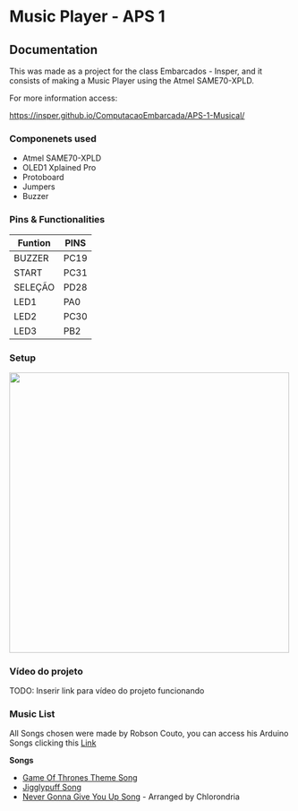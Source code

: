 # Music Player - APS 1

## Documentation 

This was made as a project for the class Embarcados - Insper, and it consists of making a Music Player using the Atmel SAME70-XPLD.

For more information access:

https://insper.github.io/ComputacaoEmbarcada/APS-1-Musical/

### Componenets used
- Atmel SAME70-XPLD
-  OLED1 Xplained Pro
- Protoboard
- Jumpers
- Buzzer

### Pins & Functionalities

| Funtion |      PINS       |
|---------|-----------------|
| BUZZER  |      PC19       |
| START   |      PC31       |
| SELEÇÃO |      PD28       |
| LED1    |      PA0        |
| LED2    |      PC30       |
| LED3    |      PB2        |

### Setup
<img src="https://user-images.githubusercontent.com/15271557/189542702-80d9a59f-aff5-4ff8-8af1-4542a70b7887.jpeg" width="500">

### Vídeo do projeto

TODO: Inserir link para vídeo do projeto funcionando

### Music List

All Songs chosen were made by Robson Couto, you can access his Arduino Songs clicking this [Link](https://github.com/robsoncouto/arduino-songs)

**Songs** 
- [Game Of Thrones Theme Song](https://github.com/robsoncouto/arduino-songs/blob/master/gameofthrones/gameofthrones.ino)
- [Jigglypuff Song](https://github.com/robsoncouto/arduino-songs/blob/master/jigglypuffsong/jigglypuffsong.ino)
- [Never Gonna Give You Up Song](https://github.com/robsoncouto/arduino-songs/blob/master/nevergonnagiveyouup/nevergonnagiveyouup.ino) - Arranged by Chlorondria
